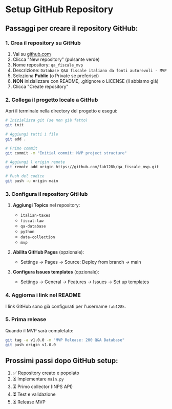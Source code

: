 # Setup GitHub Repository

## Passaggi per creare il repository GitHub:

### 1. Crea il repository su GitHub
1. Vai su [github.com](https://github.com)
2. Clicca "New repository" (pulsante verde)
3. Nome repository: `qa_fiscale_mvp`
4. Descrizione: `Database Q&A fiscale italiano da fonti autorevoli - MVP`
5. Seleziona **Public** (o Private se preferisci)
6. **NON** inizializzare con README, .gitignore o LICENSE (li abbiamo già)
7. Clicca "Create repository"

### 2. Collega il progetto locale a GitHub

Apri il terminale nella directory del progetto e esegui:

```bash
# Inizializza git (se non già fatto)
git init

# Aggiungi tutti i file
git add .

# Primo commit
git commit -m "Initial commit: MVP project structure"

# Aggiungi l'origin remote
git remote add origin https://github.com/fab128k/qa_fiscale_mvp.git

# Push del codice
git push -u origin main
```

### 3. Configura il repository GitHub

1. **Aggiungi Topics** nel repository:
   - `italian-taxes`
   - `fiscal-law`
   - `qa-database`
   - `python`
   - `data-collection`
   - `mvp`

2. **Abilita GitHub Pages** (opzionale):
   - Settings → Pages → Source: Deploy from branch → main

3. **Configura Issues templates** (opzionale):
   - Settings → General → Features → Issues → Set up templates

### 4. Aggiorna i link nel README

I link GitHub sono già configurati per l'username `fab128k`.

### 5. Prima release

Quando il MVP sarà completato:

```bash
git tag -a v1.0.0 -m "MVP Release: 200 Q&A Database"
git push origin v1.0.0
```

## Prossimi passi dopo GitHub setup:

1. ✅ Repository creato e popolato
2. ⏳ Implementare `main.py`
3. ⏳ Primo collector (INPS API)
4. ⏳ Test e validazione
5. ⏳ Release MVP